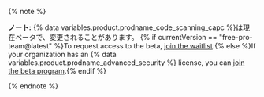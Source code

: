 {% note %}

**ノート:** {% data variables.product.prodname_code_scanning_capc %}は現在ベータで、変更されることがあります。 {% if currentVersion == "free-pro-team@latest" %}To request access to the beta, [join the waitlist](https://github.com/features/security/advanced-security/signup).{% else %}If your organization has an {% data variables.product.prodname_advanced_security %} license, you can [join the beta program](https://resources.github.com/beta-signup/).{% endif %}

{% endnote %}

